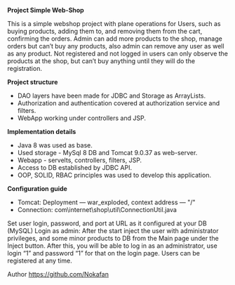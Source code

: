 **Project Simple Web-Shop**

This is a simple webshop project with plane operations for Users, such as buying products, adding them to, and removing them from the cart, confirming the orders. Admin can add more products to the shop, manage orders but can’t buy any products, also admin can remove any user as well as any product. Not registered and not logged in users can only observe the products at the shop, but can’t buy anything until they will do the registration.

**Project structure**
- DAO layers have been made for JDBC and Storage as ArrayLists.
- Authorization and authentication covered at authorization service and filters.
- WebApp working under controllers and JSP.

**Implementation details**
- Java 8 was used as base.
- Used storage - MySql 8 DB and Tomcat 9.0.37 as web-server.
- Webapp - servelts, controllers, filters, JSP.
- Access to DB established by JDBC API.
- OOP, SOLID, RBAC principles was used to develop this application.

**Configuration guide**
- Tomcat:
Deployment — war_exploded, context address — "/"
- Connection: com\internet\shop\util\ConnectionUtil.java

Set user login, password, and port at URL as it configured at your DB (MySQL)
Login as admin:
After the start inject the user with administrator privileges, and some minor products to DB from the Main page under the Inject button. After this, you will be able to log in as an administrator, use login “1” and password “1” for that on the login page. Users can be registered at any time.

Author
https://github.com/Nokafan

